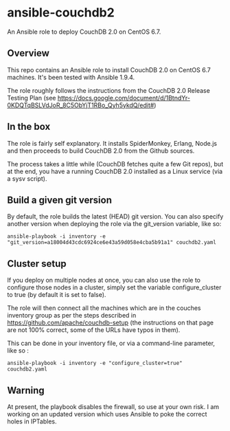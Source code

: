 # ansible-couchdb2
An Ansible role to deploy CouchDB 2.0 on CentOS 6.7.

## Overview
This repo contains an Ansible role to install CouchDB 2.0 on CentOS 6.7 machines. It's been tested with Ansible 1.9.4.

The role roughly follows the instructions from the CouchDB 2.0 Release Testing Plan (see https://docs.google.com/document/d/1BtndYr-0KDQTqBSLVdJoR_8C5ObYjT1RBo_Qyh5ykdQ/edit#)

## In the box
The role is fairly self explanatory. It installs SpiderMonkey, Erlang, Node.js and then proceeds to build CouchDB 2.0 from the Github sources.

The process takes a little while (CouchDB fetches quite a few Git repos), but at the end, you have a running CouchDB 2.0 installed as a Linux service (via a sysv script).

## Build a given git version

By default, the role builds the latest (HEAD) git version. You can also specify another version when deploying the role via the git_version variable, like so:

`ansible-playbook -i inventory -e "git_version=a18004d43cdc6924ce6e43a59d058e4cba5b91a1" couchdb2.yaml`

## Cluster setup

If you deploy on multiple nodes at once, you can also use the role to configure those nodes in a cluster, simply set the variable configure_cluster to true (by default it is set to false).

The role will then connect all the machines which are in the couches inventory group as per the steps described in https://github.com/apache/couchdb-setup (the instructions on that page are not 100% correct, some of the URLs have typos in them).

This can be done in your inventory file, or via a command-line parameter, like so :

`ansible-playbook -i inventory -e "configure_cluster=true" couchdb2.yaml`

## Warning

At present, the playbook disables the firewall, so use at your own risk. I am working on an updated version which uses Ansible to poke the correct holes in IPTables.

